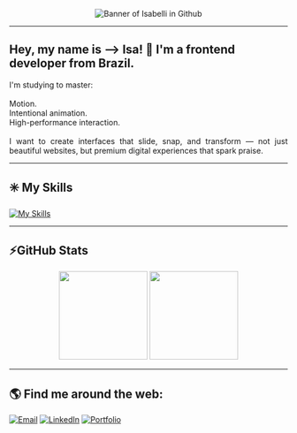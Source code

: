 <p align="center">
  <img src="https://github.com/user-attachments/assets/a036ea43-c60c-47c0-8da2-34fed2c3e22c" alt="Banner of Isabelli in Github"/>
</p>

---

<h2 align="left">Hey, my name is ⟶  Isa! 💚 I'm a frontend developer from Brazil.</h2>

<p align="justify"> I'm studying to master: <br><br>
Motion. <br>
Intentional animation. <br>
High-performance interaction. <br><br>
I want to create interfaces that slide, snap, and transform — not just beautiful websites, but premium digital experiences that spark praise.</p>

---

<h2 align="left">✳️ My Skills</h2>

[![My Skills](https://skillicons.dev/icons?i=html,css,js,ts,react,nextjs,tailwind,nodejs,express,vite,git,github,figma)](https://skillicons.dev)

---
  
<h2 align="left">⚡GitHub Stats</h2>
  <p align="center">
    <img height="160em" src="https://github-readme-stats.vercel.app/api?username=isabelli-mocci&show_icons=true&theme=merko&hide_border=false"/>
    <img height="160em" src="https://github-readme-stats.vercel.app/api/top-langs/?username=isabelli-mocci&layout=compact&theme=merko&hide_border=false"/>
  </p>

---

<h2>🌎 Find me around the web:</h2>
    
[![Email](https://img.shields.io/badge/Email-adff2f?style=for-the-badge&color=adff2f&labelColor=adff2f&logoColor=000000)](mailto:isabellimocci.tech@gmail.com)
[![LinkedIn](https://img.shields.io/badge/LinkedIn-adff2f?style=for-the-badge&color=adff2f&labelColor=adff2f&logoColor=000000)](https://www.linkedin.com/in/isabelli-mocci)
[![Portfolio](https://img.shields.io/badge/Portfolio-adff2f?style=for-the-badge&color=adff2f&labelColor=adff2f&logoColor=000000)](https://isabellimocci.com)

